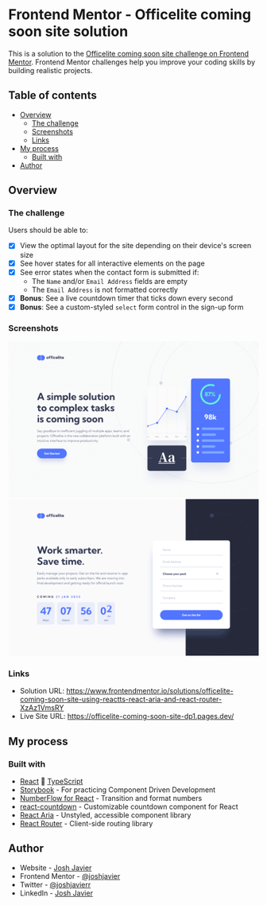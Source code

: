 # Frontend Mentor - Officelite coming soon site solution

This is a solution to the [Officelite coming soon site challenge on Frontend Mentor](https://www.frontendmentor.io/challenges/officelite-coming-soon-site-M4DIPNz8g). Frontend Mentor challenges help you improve your coding skills by building realistic projects.

## Table of contents

- [Overview](#overview)
  - [The challenge](#the-challenge)
  - [Screenshots](#screenshots)
  - [Links](#links)
- [My process](#my-process)
  - [Built with](#built-with)
- [Author](#author)

## Overview

### The challenge

Users should be able to:

- [x] View the optimal layout for the site depending on their device's screen size
- [x] See hover states for all interactive elements on the page
- [x] See error states when the contact form is submitted if:
  - The `Name` and/or `Email Address` fields are empty
  - The `Email Address` is not formatted correctly
- [x] **Bonus**: See a live countdown timer that ticks down every second
- [x] **Bonus**: See a custom-styled `select` form control in the sign-up form

### Screenshots

![](./screenshot-home.png)
![](./screenshot-signup.png)

### Links

- Solution URL: https://www.frontendmentor.io/solutions/officelite-coming-soon-site-using-reactts-react-aria-and-react-router-XzAz1VmsRY
- Live Site URL: https://officelite-coming-soon-site-dp1.pages.dev/

## My process

### Built with

- [React](https://reactjs.org/) 🤝 [TypeScript](https://www.typescriptlang.org/)
- [Storybook](https://storybook.js.org/) - For practicing Component Driven Development
- [NumberFlow for React](https://number-flow.barvian.me/) - Transition and format numbers
- [react-countdown](https://www.npmjs.com/package/react-countdown) - Customizable countdown component for React
- [React Aria](https://react-spectrum.adobe.com/react-aria/) - Unstyled, accessible component library
- [React Router](https://reactrouter.com/) - Client-side routing library

<!-- ### What I learned

Use this section to recap over some of your major learnings while working through this project. Writing these out and providing code samples of areas you want to highlight is a great way to reinforce your own knowledge.

To see how you can add code snippets, see below:

```html
<h1>Some HTML code I'm proud of</h1>
```
```css
.proud-of-this-css {
  color: papayawhip;
}
```
```js
const proudOfThisFunc = () => {
  console.log('🎉')
}
```

If you want more help with writing markdown, we'd recommend checking out [The Markdown Guide](https://www.markdownguide.org/) to learn more.

**Note: Delete this note and the content within this section and replace with your own learnings.**

### Continued development

Use this section to outline areas that you want to continue focusing on in future projects. These could be concepts you're still not completely comfortable with or techniques you found useful that you want to refine and perfect.

**Note: Delete this note and the content within this section and replace with your own plans for continued development.** -->

<!-- ### Useful resources

- [Example resource 1](https://www.example.com) - This helped me for XYZ reason. I really liked this pattern and will use it going forward.
- [Example resource 2](https://www.example.com) - This is an amazing article which helped me finally understand XYZ. I'd recommend it to anyone still learning this concept. -->

## Author

- Website - [Josh Javier](https://joshjavier.com/)
- Frontend Mentor - [@joshjavier](https://www.frontendmentor.io/profile/joshjavier)
- Twitter - [@joshjavierr](https://www.twitter.com/joshjavierr)
- LinkedIn - [Josh Javier](https://www.linkedin.com/in/joshjavier/)
